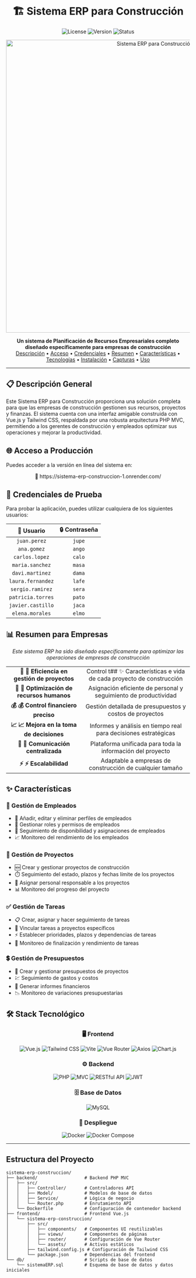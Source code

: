 <div align="center">
  
# 🏗️ Sistema ERP para Construcción

![License](https://img.shields.io/badge/Licencia-MIT-blue)
![Version](https://img.shields.io/badge/Versión-1.0-green)
![Status](https://img.shields.io/badge/Estado-Producción-success)

</div>

<p align="center">
  <img src="https://via.placeholder.com/800x400?text=Sistema+ERP+Construccion" alt="Sistema ERP para Construcción" width="800">
</p>

<div align="center">
  <b>Un sistema de Planificación de Recursos Empresariales completo diseñado específicamente para empresas de construcción</b>
</div>

<div align="center">
  <a href="#-descripción-general">Descripción</a> •
  <a href="#-acceso-a-producción">Acceso</a> •
  <a href="#-credenciales-de-prueba">Credenciales</a> •
  <a href="#-resumen-para-empresas">Resumen</a> •
  <a href="#-características">Características</a> •
  <a href="#-stack-tecnológico">Tecnologías</a> •
  <a href="#-instrucciones-de-configuración">Instalación</a> •
  <a href="#-capturas-de-pantalla">Capturas</a> •
  <a href="#-uso">Uso</a>
</div>

---

## 📋 Descripción General

Este Sistema ERP para Construcción proporciona una solución completa para que las empresas de construcción gestionen sus recursos, proyectos y finanzas. El sistema cuenta con una interfaz amigable construida con Vue.js y Tailwind CSS, respaldada por una robusta arquitectura PHP MVC, permitiendo a los gerentes de construcción y empleados optimizar sus operaciones y mejorar la productividad.

## 🌐 Acceso a Producción

Puedes acceder a la versión en línea del sistema en:
<div align="center">
  🔗 https://sistema-erp-construccion-1.onrender.com/
</div>

## 🔑 Credenciales de Prueba

Para probar la aplicación, puedes utilizar cualquiera de los siguientes usuarios:

<div align="center">

| 👤 Usuario | 🔒 Contraseña |
|:----------:|:-------------:|
| `juan.perez` | `jupe` |
| `ana.gomez` | `ango` |
| `carlos.lopez` | `calo` |
| `maria.sanchez` | `masa` |
| `davi.martinez` | `dama` |
| `laura.fernandez` | `lafe` |
| `sergio.ramirez` | `sera` |
| `patricia.torres` | `pato` |
| `javier.castillo` | `jaca` |
| `elena.morales` | `elmo` |

</div>

## 📊 Resumen para Empresas

<p align="center"><i>Este sistema ERP ha sido diseñado específicamente para optimizar las operaciones de empresas de construcción</i></p>

<table align="center">
  <tr>
    <td align="center"><b>🚀 🚀 Eficiencia en gestión de proyectos</b></td>
    <td align="center">Control t## ✨ Características
e vida de cada proyecto de construcción</td>
  </tr>
  <tr>
    <td align="center"><b>👥 👥 Optimización de recursos humanos</b></td>
    <td align="center">Asignación eficiente de personal y seguimiento de productividad</td>
  </tr>
  <tr>
    <td align="center"><b>💰 💰 Control financiero preciso</b></td>
    <td align="center">Gestión detallada de presupuestos y costos de proyectos</td>
  </tr>
  <tr>
    <td align="center"><b>📈 📈 Mejora en la toma de decisiones</b></td>
    <td align="center">Informes y análisis en tiempo real para decisiones estratégicas</td>
  </tr>
  <tr>
    <td align="center"><b>🔄 🔄 Comunicación centralizada</b></td>
    <td align="center">Plataforma unificada para toda la información del proyecto</td>
  </tr>
  <tr>
    <td align="center"><b>⚡ ⚡ Escalabilidad</b></td>
    <td align="center">Adaptable a empresas de construcción de cualquier tamaño</td>
  </tr>
</table>

## ✨ Características

### 👥 Gestión de Empleados
- 📝 Añadir, editar y eliminar perfiles de empleados
- 🔐 Gestionar roles y permisos de empleados
- 📅 Seguimiento de disponibilidad y asignaciones de empleados
- 📈 Monitoreo del rendimiento de los empleados

### 🏢 Gestión de Proyectos
- 🆕 Crear y gestionar proyectos de construcción
- ⏱️ Seguimiento del estado, plazos y fechas límite de los proyectos
- 👤 Asignar personal responsable a los proyectos
- 📊 Monitoreo del progreso del proyecto

### ✅ Gestión de Tareas
- 📋 Crear, asignar y hacer seguimiento de tareas
- 🔗 Vincular tareas a proyectos específicos
- ⚡ Establecer prioridades, plazos y dependencias de tareas
- 🎯 Monitoreo de finalización y rendimiento de tareas

### 💲 Gestión de Presupuestos
- 📒 Crear y gestionar presupuestos de proyectos
- 💹 Seguimiento de gastos y costos
- 📑 Generar informes financieros
- 📉 Monitoreo de variaciones presupuestarias

## 🛠️ Stack Tecnológico

<div align="center">

### 🖥️ Frontend
![Vue.js](https://img.shields.io/badge/Vue.js-3-4FC08D?style=for-the-badge&logo=vue.js&logoColor=white)
![Tailwind CSS](https://img.shields.io/badge/Tailwind_CSS-38B2AC?style=for-the-badge&logo=tailwind-css&logoColor=white)
![Vite](https://img.shields.io/badge/Vite-646CFF?style=for-the-badge&logo=vite&logoColor=white)
![Vue Router](https://img.shields.io/badge/Vue_Router-4FC08D?style=for-the-badge&logo=vue.js&logoColor=white)
![Axios](https://img.shields.io/badge/Axios-5A29E4?style=for-the-badge&logo=axios&logoColor=white)
![Chart.js](https://img.shields.io/badge/Chart.js-FF6384?style=for-the-badge&logo=chart.js&logoColor=white)

### ⚙️ Backend
![PHP](https://img.shields.io/badge/PHP-8-777BB4?style=for-the-badge&logo=php&logoColor=white)
![MVC](https://img.shields.io/badge/MVC-Architecture-lightgrey?style=for-the-badge)
![RESTful API](https://img.shields.io/badge/RESTful-API-009688?style=for-the-badge)
![JWT](https://img.shields.io/badge/JWT-Authentication-000000?style=for-the-badge&logo=json-web-tokens&logoColor=white)

### 🗄️ Base de Datos
![MySQL](https://img.shields.io/badge/MySQL-4479A1?style=for-the-badge&logo=mysql&logoColor=white)

### 🚀 Despliegue
![Docker](https://img.shields.io/badge/Docker-2496ED?style=for-the-badge&logo=docker&logoColor=white)
![Docker Compose](https://img.shields.io/badge/Docker_Compose-2496ED?style=for-the-badge&logo=docker&logoColor=white)

</div>

---

## Estructura del Proyecto

```
sistema-erp-construccion/
├── backend/                  # Backend PHP MVC
│   ├── src/
│   │   ├── Controller/       # Controladores API
│   │   ├── Model/            # Modelos de base de datos
│   │   ├── Service/          # Lógica de negocio
│   │   └── Router.php        # Enrutamiento API
│   └── Dockerfile            # Configuración de contenedor backend
├── frontend/                 # Frontend Vue.js
│   └── sistema-erp-construccion/
│       ├── src/
│       │   ├── components/   # Componentes UI reutilizables
│       │   ├── views/        # Componentes de páginas
│       │   ├── router/       # Configuración de Vue Router
│       │   └── assets/       # Activos estáticos
│       ├── tailwind.config.js # Configuración de Tailwind CSS
│       └── package.json      # Dependencias del frontend
└── db/                       # Scripts de base de datos
    └── sistemaERP.sql        # Esquema de base de datos y datos iniciales
```
